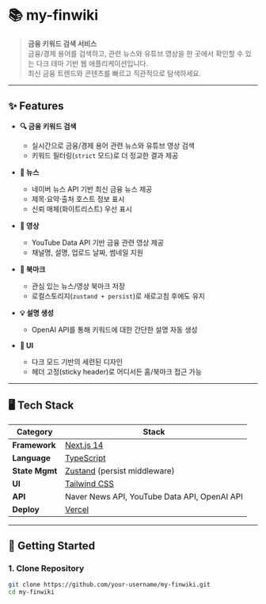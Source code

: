 # 📚 my-finwiki

> **금융 키워드 검색 서비스**  
> 금융/경제 용어를 검색하고, 관련 뉴스와 유튜브 영상을 한 곳에서 확인할 수 있는 다크 테마 기반 웹 애플리케이션입니다.  
> 최신 금융 트렌드와 콘텐츠를 빠르고 직관적으로 탐색하세요.

---

## ✨ Features

- **🔍 금융 키워드 검색**
  - 실시간으로 금융/경제 용어 관련 뉴스와 유튜브 영상 검색
  - 키워드 필터링(`strict` 모드)로 더 정교한 결과 제공

- **📰 뉴스**
  - 네이버 뉴스 API 기반 최신 금융 뉴스 제공
  - 제목·요약·출처 호스트 정보 표시
  - 신뢰 매체(화이트리스트) 우선 표시

- **🎥 영상**
  - YouTube Data API 기반 금융 관련 영상 제공
  - 채널명, 설명, 업로드 날짜, 썸네일 지원

- **🔖 북마크**
  - 관심 있는 뉴스/영상 북마크 저장
  - 로컬스토리지(`zustand + persist`)로 새로고침 후에도 유지

- **💡 설명 생성**
  - OpenAI API를 통해 키워드에 대한 간단한 설명 자동 생성

- **🎨 UI**
  - 다크 모드 기반의 세련된 디자인
  - 헤더 고정(sticky header)로 어디서든 홈/북마크 접근 가능

---

## 🖥️ Tech Stack

| Category        | Stack |
|-----------------|-------|
| **Framework**   | [Next.js 14](https://nextjs.org/) |
| **Language**    | [TypeScript](https://www.typescriptlang.org/) |
| **State Mgmt**  | [Zustand](https://github.com/pmndrs/zustand) (persist middleware) |
| **UI**          | [Tailwind CSS](https://tailwindcss.com/) |
| **API**         | Naver News API, YouTube Data API, OpenAI API |
| **Deploy**      | [Vercel](https://vercel.com/) |

---

## 🚀 Getting Started

### 1. Clone Repository
```bash
git clone https://github.com/your-username/my-finwiki.git
cd my-finwiki
